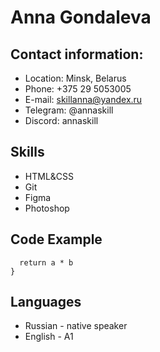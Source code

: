 # Anna Gondaleva
## Contact information:
* Location: Minsk, Belarus
* Phone: +375 29 5053005
* E-mail: skillanna@yandex.ru
* Telegram: @annaskill
* Discord: annaskill

## Skills
* HTML&CSS
* Git
* Figma
* Photoshop

## Code Example
```function multiply(a,b){
  return a * b
}
```
## Languages
* Russian - native speaker
* English - A1 